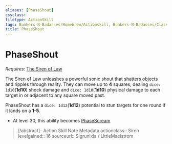 ```yaml
---
aliases: [PhaseShout]
cssclass: 
filetype: ActionSkill
tags: Bunkers-N-Badasses/Homebrew/Actionskill, Bunkers-N-Badasses/Classes/Siren/Law/Abilities
title: PhaseShout
---
```


# PhaseShout
*Requires*: [The Siren of Law](Siren%20of%20Law.md)

The Siren of Law unleashes a powerful sonic shout that shatters objects and ripples through reality. They can move up to **4** squares, dealing `dice: 1d10`(**1d10**) shock damage and `dice: 1d10`(**1d10**) physical damage to each target in or adjacent to any square moved past.

PhaseShout has a `dice: 1d12`(**1d12**) potential to stun targets for one round if it lands on a **1-5**.

- At level 30, this ability becomes [PhaseScream](PhaseScream.md)

>[!abstract]- Action Skill Note Metadata
> actionclass:: Siren
> levelgained:: 16
> sourceurl:: Sigrunixia / LittleMaelstrom
